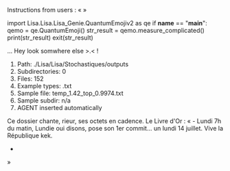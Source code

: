 Instructions from users : «
 »

import Lisa.Lisa.Lisa_Genie.QuantumEmojiv2 as qe
if __name__ == "__main__":
  qemo = qe.QuantumEmoji()
  str_result = qemo.measure_complicated()
  print(str_result)
  exit(str_result)

... Hey look somwhere else >.< !

1. Path: ./Lisa/Lisa/Stochastiques/outputs
2. Subdirectories: 0
3. Files: 152
4. Example types: .txt
5. Sample file: temp_1.42_top_0.9974.txt
6. Sample subdir: n/a
7. AGENT inserted automatically

Ce dossier chante, rieur, ses octets en cadence.
Le Livre d'Or : « - Lundi 7h du matin, Lundie oui disons, pose son 1er commit... un lundi 14 juillet. Vive la République kek.
- <you agent message> 
»
